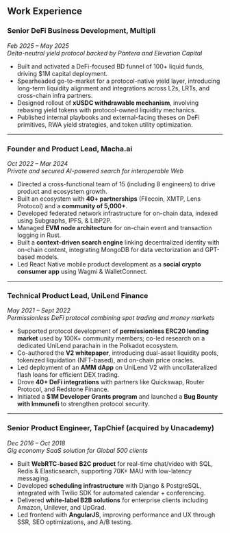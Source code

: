 ## Work Experience

### Senior DeFi Business Development, Multipli  
*Feb 2025 – May 2025*  
*Delta-neutral yield protocol backed by Pantera and Elevation Capital*  
- Built and activated a DeFi-focused BD funnel of 100+ liquid funds, driving $1M capital deployment.  
- Spearheaded go-to-market for a protocol-native yield layer, introducing long-term liquidity alignment and integrations across L2s, LRTs, and cross-chain infra partners.  
- Designed rollout of **xUSDC withdrawable mechanism**, involving rebasing yield tokens with protocol-owned liquidity mechanics.  
- Published internal playbooks and external-facing theses on DeFi primitives, RWA yield strategies, and token utility optimization.  

---

### Founder and Product Lead, Macha.ai  
*Oct 2022 – Mar 2024*  
*Private and secured AI-powered search for interoperable Web*  
- Directed a cross-functional team of 15 (including 8 engineers) to drive product and ecosystem growth.  
- Built an ecosystem with **40+ partnerships** (Filecoin, XMTP, Lens Protocol) and a **community of 5,000+**.  
- Developed federated network infrastructure for on-chain data, indexed using Subgraphs, IPFS, & LibP2P.  
- Managed **EVM node architecture** for on-chain event and transaction logging in Rust.  
- Built a **context-driven search engine** linking decentralized identity with on-chain content, integrating MongoDB for data vectorization and GPT-based models.  
- Led React Native mobile product development as a **social crypto consumer app** using Wagmi & WalletConnect.  

---

### Technical Product Lead, UniLend Finance  
*May 2021 – Sept 2022*  
*Permissionless DeFi protocol combining spot trading and money markets*  
- Supported protocol development of **permissionless ERC20 lending market** used by 100K+ community members; co-led research on a dedicated UniLend parachain in the Polkadot ecosystem.  
- Co-authored the **V2 whitepaper**, introducing dual-asset liquidity pools, tokenized liquidation (NFT-based), and on-chain price oracles.  
- Led deployment of an **AMM dApp** on UniLend V2 with uncollateralized flash loans for efficient DEX trading.  
- Drove **40+ DeFi integrations** with partners like Quickswap, Router Protocol, and Redstone Finance.  
- Initiated a **$1M Developer Grants program** and launched a **Bug Bounty with Immunefi** to strengthen protocol security.  

---

### Senior Product Engineer, TapChief (acquired by Unacademy)  
*Dec 2016 – Oct 2018*  
*Gig economy SaaS solution for Global 500 clients*  
- Built **WebRTC-based B2C product** for real-time chat/video with SQL, Redis & Elasticsearch, supporting 70K+ MAU with low-latency messaging.  
- Developed **scheduling infrastructure** with Django & PostgreSQL, integrated with Twilio SDK for automated calendar + conferencing.  
- Delivered **white-label B2B solutions** for enterprise clients including Amazon, Unilever, and UpGrad.  
- Led frontend with **AngularJS**, improving performance and UX through SSR, SEO optimizations, and A/B testing.  
